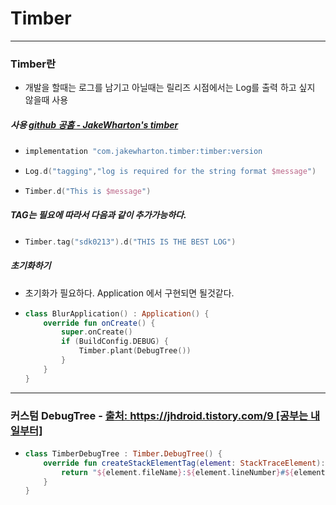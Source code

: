 # Timber
---
### Timber란
* 개발을 할때는 로그를 남기고 아닐때는 릴리즈 시점에서는 Log를 출력 하고 싶지 않을때 사용
##### 사용 [github 공홈 - JakeWharton's timber](https://github.com/JakeWharton/timber)
* ```gradle
  implementation "com.jakewharton.timber:timber:version 
* ```kotlin
  Log.d("tagging","log is required for the string format $message")
* ```kotlin
  Timber.d("This is $message")
##### TAG는 필요에 따라서 다음과 같이 추가가능하다.
* ```kotlin
  Timber.tag("sdk0213").d("THIS IS THE BEST LOG")
##### 초기화하기
* 초기화가 필요하다. Application 에서 구현되면 될것같다.
* ```kotlin
  class BlurApplication() : Application() {
      override fun onCreate() {
          super.onCreate()
          if (BuildConfig.DEBUG) {
              Timber.plant(DebugTree())
          }
      }
  }
---
### 커스텀 DebugTree - [출처: https://jhdroid.tistory.com/9 [공부는 내일부터]](https://jhdroid.tistory.com/9)
* ```kotlin
  class TimberDebugTree : Timber.DebugTree() {
      override fun createStackElementTag(element: StackTraceElement): String? {
          return "${element.fileName}:${element.lineNumber}#${element.methodName}"
      } 
  }
